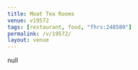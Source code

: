 ```yaml
---
title: Moat Tea Rooms
venue: v19572
tags: [restaurant, food, "fhrs:248589"]
permalink: /v/19572/
layout: venue
---
```

null